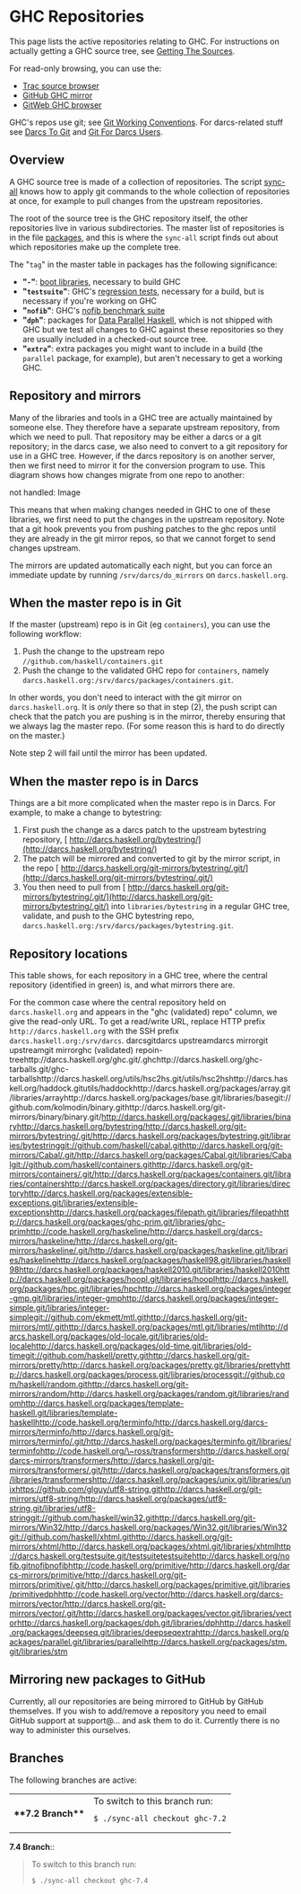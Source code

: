 # GHC Repositories


This page lists the active repositories relating to GHC. For instructions on actually getting a GHC source tree, see [Getting The Sources](building/getting-the-sources).


For read-only browsing, you can use the:

- [ Trac source browser](http://hackage.haskell.org/trac/ghc/browser)
- [ GitHub GHC mirror](http://github.com/ghc/ghc)
- [ GitWeb GHC browser](http://darcs.haskell.org/cgi-bin/gitweb.cgi)


GHC's repos use git; see [Git Working Conventions](working-conventions/git). For darcs-related stuff see [Darcs To Git](darcs-to-git) and [Git For Darcs Users](git-for-darcs-users).

## Overview


A GHC source tree is made of a collection of repositories. The script [sync-all](building/sync-all) knows how to apply git commands to the whole collection of repositories at once, for example to pull changes from the upstream repositories.


The root of the source tree is the GHC repository itself, the other repositories live in various subdirectories. The master list of repositories is in the file [packages](/trac/ghc/browser/ghc/packages), and this is where the `sync-all` script finds out about which repositories make up the complete tree.


The "`tag`" in the master table in packages has the following significance:

- **"`-`"**: [boot libraries](commentary/libraries), necessary to build GHC
- **"`testsuite`"**: GHC's [regression tests](building/running-tests), necessary for a build, but is necessary if you're working on GHC
- **"`nofib`"**: GHC's [nofib benchmark suite](building/running-no-fib)
- **"`dph`"**: packages for [Data Parallel Haskell](data-parallel), which is not shipped with GHC but we test all changes to GHC against these repositories so they are usually included in a checked-out source tree.
- **"`extra`"**: extra packages you might want to include in a build (the `parallel` package, for example), but aren't necessary to get a working GHC.

## Repository and mirrors


Many of the libraries and tools in a GHC tree are actually maintained by someone else. They therefore have a separate upstream repository, from which we need to pull. That repository may be either a darcs or a git repository; in the darcs case, we also need to convert to a git repository for use in a GHC tree. However, if the darcs repository is on another server, then we first need to mirror it for the conversion program to use. This diagram shows how changes migrate from one repo to another:

not handled: Image


This means that when making changes needed in GHC to one of these libraries, we first need to put the changes in the upstream repository. Note that a git hook prevents you from pushing patches to the ghc repos until they are already in the git mirror repos, so that we cannot forget to send changes upstream.


The mirrors are updated automatically each night, but you can force an immediate update by running `/srv/darcs/do_mirrors` on `darcs.haskell.org`.

## When the master repo is in Git


If the master (upstream) repo is in Git (eg `containers`), you can use the following workflow:

1. Push the change to the upstream repo `//github.com/haskell/containers.git`
1. Push the change to the validated GHC repo for `containers`, namely `darcs.haskell.org:/srv/darcs/packages/containers.git`.


In other words, you don't need to interact with the git mirror on `darcs.haskell.org`. It is *only* there so that in step (2), the push script can check that the patch you are pushing is in the mirror, thereby ensuring that we always lag the master repo.  (For some reason this is hard to do directly on the master.)


Note step 2 will fail until the mirror has been updated.

## When the master repo is in Darcs


Things are a bit more complicated when the master repo is in Darcs.  For example, to make a change to bytestring:

1. First push the change as a darcs patch to the upstream bytestring repository, [ http://darcs.haskell.org/bytestring/](http://darcs.haskell.org/bytestring/)
1. The patch will be mirrored and converted to git by the mirror script, in the repo [ http://darcs.haskell.org/git-mirrors/bytestring/.git/](http://darcs.haskell.org/git-mirrors/bytestring/.git/)
1. You then need to pull from [ http://darcs.haskell.org/git-mirrors/bytestring/.git/](http://darcs.haskell.org/git-mirrors/bytestring/.git/) into `libraries/bytestring` in a regular GHC tree, validate, and push to the GHC bytestring repo, `darcs.haskell.org:/srv/darcs/packages/bytestring.git`.

## Repository locations

This table shows, for each repository in a GHC tree, where the central repository (identified in green) is, and what mirrors there are.

For the common case where the central repository held on `darcs.haskell.org` and appears in the "ghc (validated) repo" column, we give the read-only URL.  To get a read/write URL, replace HTTP prefix `http://darcs.haskell.org` with the SSH prefix `darcs.haskell.org:/srv/darcs`.
darcsgitdarcs upstreamdarcs mirrorgit upstreamgit mirrorghc (validated) repoin-treehttp://darcs.haskell.org/ghc.git/.ghchttp://darcs.haskell.org/ghc-tarballs.git/ghc-tarballshttp://darcs.haskell.org/utils/hsc2hs.git/utils/hsc2hshttp://darcs.haskell.org/haddock.gitutils/haddockhttp://darcs.haskell.org/packages/array.git/libraries/arrayhttp://darcs.haskell.org/packages/base.git/libraries/basegit://github.com/kolmodin/binary.githttp://darcs.haskell.org/git-mirrors/binary/binary.git/http://darcs.haskell.org/packages/.git/libraries/binaryhttp://darcs.haskell.org/bytestring/http://darcs.haskell.org/git-mirrors/bytestring/.git/http://darcs.haskell.org/packages/bytestring.git/libraries/bytestringgit://github.com/haskell/cabal.githttp://darcs.haskell.org/git-mirrors/Cabal/.git/http://darcs.haskell.org/packages/Cabal.git/libraries/Cabalgit://github.com/haskell/containers.githttp://darcs.haskell.org/git-mirrors/containers/.git/http://darcs.haskell.org/packages/containers.git/libraries/containershttp://darcs.haskell.org/packages/directory.git/libraries/directoryhttp://darcs.haskell.org/packages/extensible-exceptions.git/libraries/extensible-exceptionshttp://darcs.haskell.org/packages/filepath.git/libraries/filepathhttp://darcs.haskell.org/packages/ghc-prim.git/libraries/ghc-primhttp://code.haskell.org/haskeline/http://darcs.haskell.org/darcs-mirrors/haskeline/http://darcs.haskell.org/git-mirrors/haskeline/.git/http://darcs.haskell.org/packages/haskeline.git/libraries/haskelinehttp://darcs.haskell.org/packages/haskell98.git/libraries/haskell98http://darcs.haskell.org/packages/haskell2010.git/libraries/haskell2010http://darcs.haskell.org/packages/hoopl.git/libraries/hooplhttp://darcs.haskell.org/packages/hpc.git/libraries/hpchttp://darcs.haskell.org/packages/integer-gmp.git/libraries/integer-gmphttp://darcs.haskell.org/packages/integer-simple.git/libraries/integer-simplegit://github.com/ekmett/mtl.githttp://darcs.haskell.org/git-mirrors/mtl/.githttp://darcs.haskell.org/packages/mtl.git/libraries/mtlhttp://darcs.haskell.org/packages/old-locale.git/libraries/old-localehttp://darcs.haskell.org/packages/old-time.git/libraries/old-timegit://github.com/haskell/pretty.githttp://darcs.haskell.org/git-mirrors/pretty/http://darcs.haskell.org/packages/pretty.git/libraries/prettyhttp://darcs.haskell.org/packages/process.git/libraries/processgit://github.com/haskell/random.githttp://darcs.haskell.org/git-mirrors/random/http://darcs.haskell.org/packages/random.git/libraries/randomhttp://darcs.haskell.org/packages/template-haskell.git/libraries/template-haskellhttp://code.haskell.org/terminfo/http://darcs.haskell.org/darcs-mirrors/terminfo/http://darcs.haskell.org/git-mirrors/terminfo/.git/http://darcs.haskell.org/packages/terminfo.git/libraries/terminfohttp://code.haskell.org/\~ross/transformershttp://darcs.haskell.org/darcs-mirrors/transformers/http://darcs.haskell.org/git-mirrors/transformers/.git/http://darcs.haskell.org/packages/transformers.git/libraries/transformershttp://darcs.haskell.org/packages/unix.git/libraries/unixhttps://github.com/glguy/utf8-string.githttp://darcs.haskell.org/git-mirrors/utf8-string/http://darcs.haskell.org/packages/utf8-string.git/libraries/utf8-stringgit://github.com/haskell/win32.githttp://darcs.haskell.org/git-mirrors/Win32/http://darcs.haskell.org/packages/Win32.git/libraries/Win32git://github.com/haskell/xhtml.githttp://darcs.haskell.org/git-mirrors/xhtml/http://darcs.haskell.org/packages/xhtml.git/libraries/xhtmlhttp://darcs.haskell.org/testsuite.git/testsuitetestsuitehttp://darcs.haskell.org/nofib.gitnofibnofibhttp://code.haskell.org/primitive/http://darcs.haskell.org/darcs-mirrors/primitive/http://darcs.haskell.org/git-mirrors/primitive/.git/http://darcs.haskell.org/packages/primitive.git/libraries/primitivedphhttp://code.haskell.org/vector/http://darcs.haskell.org/darcs-mirrors/vector/http://darcs.haskell.org/git-mirrors/vector/.git/http://darcs.haskell.org/packages/vector.git/libraries/vectorhttp://darcs.haskell.org/packages/dph.git/libraries/dphhttp://darcs.haskell.org/packages/deepseq.git/libraries/deepseqextrahttp://darcs.haskell.org/packages/parallel.git/libraries/parallelhttp://darcs.haskell.org/packages/stm.git/libraries/stm

## Mirroring new packages to GitHub


Currently, all our repositories are being mirrored to GitHub by GitHub themselves. If you wish to add/remove a repository you need to email GitHub support at support@… and ask them to do it. Currently there is no way to administer this ourselves.

## Branches


The following branches are active:

<table><tr><th>**7.2 Branch**</th>
<td>
To switch to this branch run:

```wiki
$ ./sync-all checkout ghc-7.2
```

</td></tr></table>

**7.4 Branch**::

>
> To switch to this branch run:
>
> ```wiki
> $ ./sync-all checkout ghc-7.4
> ```